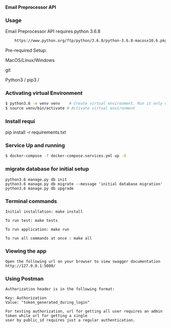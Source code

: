#### Email Preprocessor API

### Usage
Email Preprocessor API requires python 3.6.8
```bash
    https://www.python.org/ftp/python/3.6.8/python-3.6.8-macosx10.6.pkg
```

Pre-required Setup:

MacOS/Linux/Windows

git

Python3 / pip3 /

### Activating virtual Environment

```bash
$ python3.6 -m venv venv    # Create virtual environment. Run it only once
$ source venv/bin/activate # Activate virtual environment
```

### Install requi

pip install -r requirements.txt

### Service Up and running

```bash
$ docker-compose -f docker-compose.services.yml up -d 
```

### migrate database for initial setup
    python3.6 manage.py db init
    python3.6 manage.py db migrate --message 'initial database migration'
    python3.6 manage.py db upgrade

### Terminal commands

    Initial installation: make install

    To run test: make tests

    To run application: make run

    To run all commands at once : make all


### Viewing the app ###

    Open the following url on your browser to view swagger documentation
    http://127.0.0.1:5000/


### Using Postman ####

    Authorization header is in the following format:

    Key: Authorization
    Value: "token_generated_during_login"

    For testing authorization, url for getting all user requires an admin token while url for getting a single
    user by public_id requires just a regular authentication.
